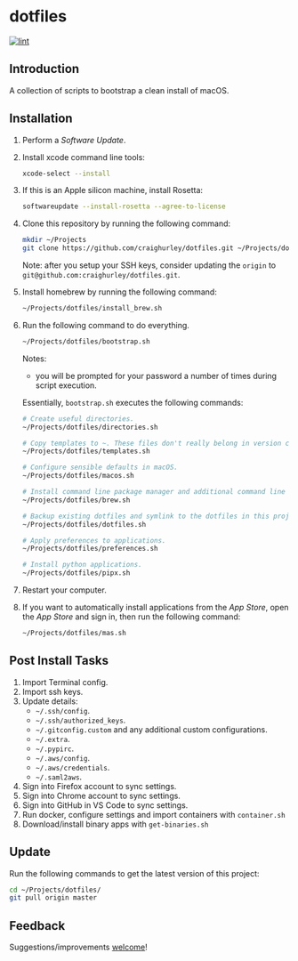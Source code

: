# dotfiles

[![lint](https://github.com/craighurley/dotfiles/workflows/lint/badge.svg)](https://github.com/craighurley/dotfiles/actions/workflows/lint.yml)

## Introduction

A collection of scripts to bootstrap a clean install of macOS.

## Installation

1. Perform a _Software Update_.

1. Install xcode command line tools:

    ```sh
    xcode-select --install
    ```

1. If this is an Apple silicon machine, install Rosetta:

    ```sh
    softwareupdate --install-rosetta --agree-to-license
    ```

1. Clone this repository by running the following command:

    ```sh
    mkdir ~/Projects
    git clone https://github.com/craighurley/dotfiles.git ~/Projects/dotfiles
    ```

    Note: after you setup your SSH keys, consider updating the `origin` to `git@github.com:craighurley/dotfiles.git`.

1. Install homebrew by running the following command:

    ```sh
    ~/Projects/dotfiles/install_brew.sh
    ```

1. Run the following command to do everything.

    ```sh
    ~/Projects/dotfiles/bootstrap.sh
    ```

    Notes:

    - you will be prompted for your password a number of times during script execution.

    Essentially, `bootstrap.sh` executes the following commands:

    ```sh
    # Create useful directories.
    ~/Projects/dotfiles/directories.sh

    # Copy templates to ~. These files don't really belong in version control, hence they are not symlinked.
    ~/Projects/dotfiles/templates.sh

    # Configure sensible defaults in macOS.
    ~/Projects/dotfiles/macos.sh

    # Install command line package manager and additional command line tools.
    ~/Projects/dotfiles/brew.sh

    # Backup existing dotfiles and symlink to the dotfiles in this project.
    ~/Projects/dotfiles/dotfiles.sh

    # Apply preferences to applications.
    ~/Projects/dotfiles/preferences.sh

    # Install python applications.
    ~/Projects/dotfiles/pipx.sh
    ```

1. Restart your computer.

1. If you want to automatically install applications from the _App Store_, open the _App Store_ and sign in, then run the following command:

    ```sh
    ~/Projects/dotfiles/mas.sh
    ```

## Post Install Tasks

1. Import Terminal config.
1. Import ssh keys.
1. Update details:
    - `~/.ssh/config`.
    - `~/.ssh/authorized_keys`.
    - `~/.gitconfig.custom` and any additional custom configurations.
    - `~/.extra`.
    - `~/.pypirc`.
    - `~/.aws/config`.
    - `~/.aws/credentials`.
    - `~/.saml2aws`.
1. Sign into Firefox account to sync settings.
1. Sign into Chrome account to sync settings.
1. Sign into GitHub in VS Code to sync settings.
1. Run docker, configure settings and import containers with `container.sh`
1. Download/install binary apps with `get-binaries.sh`

## Update

Run the following commands to get the latest version of this project:

```sh
cd ~/Projects/dotfiles/
git pull origin master
```

## Feedback

Suggestions/improvements [welcome](https://github.com/craighurley/dotfiles/issues)!

